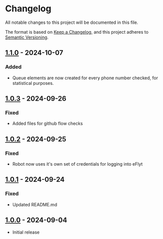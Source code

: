 # Changelog

All notable changes to this project will be documented in this file.

The format is based on [Keep a Changelog](https://keepachangelog.com/en/1.0.0/),
and this project adheres to [Semantic Versioning](https://semver.org/spec/v2.0.0.html).

## [1.1.0] - 2024-10-07

### Added

- Queue elements are now created for every phone number checked, for statistical purposes.

## [1.0.3] - 2024-09-26

### Fixed

- Added files for github flow checks

## [1.0.2] - 2024-09-25

### Fixed

- Robot now uses it's own set of credentials for logging into eFlyt

## [1.0.1] - 2024-09-24

### Fixed

- Updated README.md

## [1.0.0] - 2024-09-04

- Initial release

[Unreleased]: https://github.com/itk-dev-rpa/eflyt-udsoegning-af-telefonnumre/compare/1.1.0...HEAD
[1.1.0]: https://github.com/itk-dev-rpa/eflyt-udsoegning-af-telefonnumre/releases/tag/1.1.0
[1.0.3]: https://github.com/itk-dev-rpa/eflyt-udsoegning-af-telefonnumre/releases/tag/1.0.3
[1.0.2]: https://github.com/itk-dev-rpa/eflyt-udsoegning-af-telefonnumre/releases/tag/1.0.2
[1.0.1]: https://github.com/itk-dev-rpa/eflyt-udsoegning-af-telefonnumre/releases/tag/1.0.1
[1.0.0]: https://github.com/itk-dev-rpa/eflyt-udsoegning-af-telefonnumre/releases/tag/1.0.0
